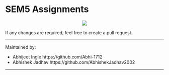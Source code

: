 # SEM5 Assignments
<p align=center>

<img src="https://media.makeameme.org/created/see-that-assignment.jpg">
</p>

<p>
 If any changes are required, feel free to create a pull request.
<hr/>

Maintained by:
<ul>
    <li>Abhijeet Ingle https://github.com/Abhi-1712</li>
    <li>Abhishek Jadhav https://github.com/AbhishekJadhav2002 </li>
</ul>
</p>
<hr/>